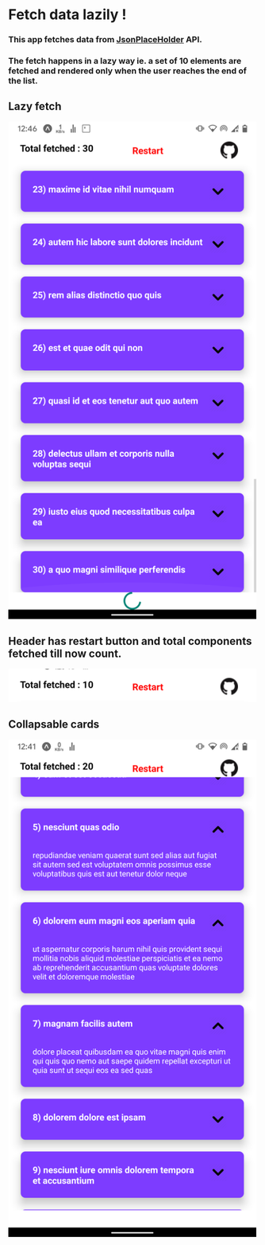 # Fetch data lazily !

### This app fetches data from [JsonPlaceHolder](http://jsonplaceholder.typicode.com/) API.
### The fetch happens in a lazy way ie. a set of 10 elements are fetched and rendered only when the user reaches the end of the list.

## Lazy fetch
<img src="./assets/ScreenshotLoading.png" width="500">



## Header has restart button and total components fetched till now count.
<img src="./assets/ScreenshotHeader.png" width="500">



## Collapsable cards
<img src="./assets/ScreenshotExpanded.png" width="500">

